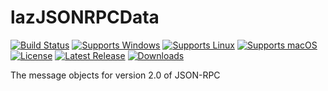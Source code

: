 # lazJSONRPCData
[![Build Status](https://github.com/gcarreno/lazJSONRPCData/workflows/build-test/badge.svg?branch=main)](https://github.com/gcarreno/lazJSONRPCData/actions)
[![Supports Windows](https://img.shields.io/badge/support-Windows-blue?logo=Windows)](https://github.com/gcarreno/lazJSONRPCData/releases/latest)
[![Supports Linux](https://img.shields.io/badge/support-Linux-yellow?logo=Linux)](https://github.com/gcarreno/lazJSONRPCData/releases/latest)
[![Supports macOS](https://img.shields.io/badge/support-macOS-black?logo=macOS)](https://github.com/gcarreno/lazJSONRPCData/releases/latest)
[![License](https://img.shields.io/github/license/gcarreno/lazJSONRPCData)](https://github.com/gcarreno/lazJSONRPCData/blob/master/LICENSE)
[![Latest Release](https://img.shields.io/github/v/release/gcarreno/lazJSONRPCData?label=latest%20release)](https://github.com/gcarreno/lazJSONRPCData/releases/latest)
[![Downloads](https://img.shields.io/github/downloads/gcarreno/lazJSONRPCData/total)](https://github.com/gcarreno/lazJSONRPCData/releases)

The message objects for version 2.0 of JSON-RPC

